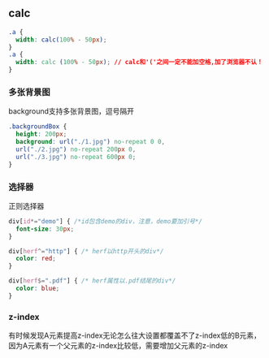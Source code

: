 ## calc

```css
.a {
  width: calc(100% - 50px);
}
.a {
  width: calc (100% - 50px); // calc和'('之间一定不能加空格,加了浏览器不认！
}
```

### 多张背景图

background支持多张背景图，逗号隔开

```css
.backgroundBox {
  height: 200px;
  background: url("./1.jpg") no-repeat 0 0,
  url("./2.jpg") no-repeat 200px 0,
  url("./3.jpg") no-repeat 600px 0;
}
```

### 选择器

正则选择器

```css
div[id*="demo"] { /*id包含demo的div，注意，demo要加引号*/
  font-size: 30px;
}

div[herf^="http"] { /* herf以http开头的div*/
  color: red;
}

div[herf$=".pdf"] { /* herf属性以.pdf结尾的div*/
  color: blue;
}
```

### z-index

有时候发现A元素提高z-index无论怎么往大设置都覆盖不了z-index低的B元素，因为A元素有一个父元素的z-index比较低，需要增加父元素的z-index